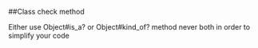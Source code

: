 ##Class check method

Either use Object#is_a? or Object#kind_of? method never both in order to simplify your code